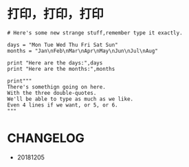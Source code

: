 # 打印，打印，打印

    # Here's some new strange stuff,remember type it exactly.
    
    days = "Mon Tue Wed Thu Fri Sat Sun"
    months = "Jan\nFeb\nMar\nApr\nMay\nJun\nJul\nAug"
    
    print "Here are the days:",days
    print "Here are the months:",months
    
    print"""
    There's somethign going on here.
    With the three double-quotes.
    We'll be able to type as much as we like.
    Even 4 lines if we want, or 5, or 6.
    """





# CHANGELOG

- 20181205
